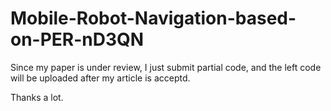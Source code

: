 # Mobile-Robot-Navigation-based-on-PER-nD3QN
Since my paper is under review, I just submit partial code, and the left code will be uploaded after my article is acceptd.

Thanks a lot.
